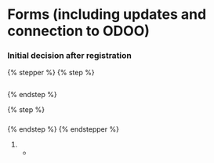 # Forms (including updates and connection to ODOO)

### Initial decision after registration&#x20;

{% stepper %}
{% step %}
<figure><img src="../../../.gitbook/assets/https___files.gitbook.com_v0_b_gitbook-x-prod.appspot.com_o_spaces_2FnTWGcVv7ikvz7HIC0Dby_2Fuploads_2FRiMh9hAF3yhi0kQX35D8_2Fimage.avif" alt=""><figcaption></figcaption></figure>




{% endstep %}

{% step %}
###


{% endstep %}
{% endstepper %}





1.
   *
